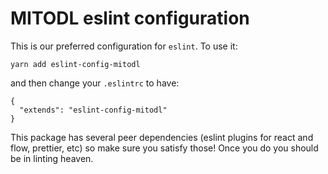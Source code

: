 # MITODL eslint configuration

This is our preferred configuration for `eslint`. To use it:

```
yarn add eslint-config-mitodl
```

and then change your `.eslintrc` to have:

```
{
  "extends": "eslint-config-mitodl"
}
```

This package has several peer dependencies (eslint plugins for react and
flow, prettier, etc) so make sure you satisfy those! Once you do you
should be in linting heaven.

